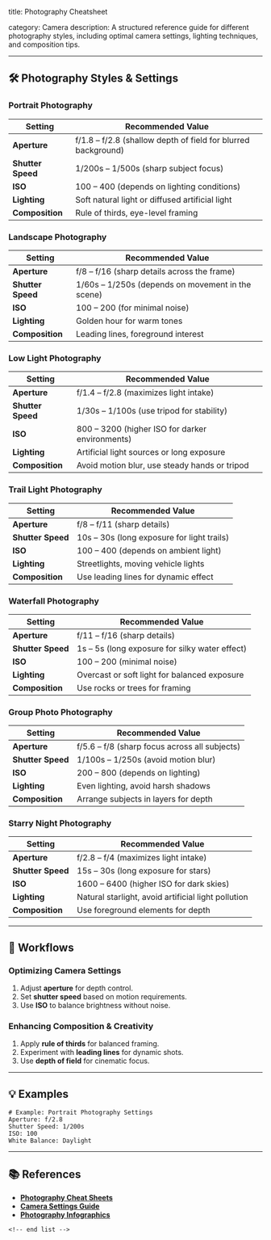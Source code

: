 title: Photography Cheatsheet

category: Camera
description: A structured reference guide for different photography styles, including optimal camera settings, lighting techniques, and composition tips.

---

## 🛠️ Photography Styles & Settings

### **Portrait Photography**

| Setting                 | Recommended Value                                              |
| ----------------------- | -------------------------------------------------------------- |
| **Aperture**      | f/1.8 – f/2.8 (shallow depth of field for blurred background) |
| **Shutter Speed** | 1/200s – 1/500s (sharp subject focus)                         |
| **ISO**           | 100 – 400 (depends on lighting conditions)                    |
| **Lighting**      | Soft natural light or diffused artificial light                |
| **Composition**   | Rule of thirds, eye-level framing                              |

### **Landscape Photography**

| Setting                 | Recommended Value                                  |
| ----------------------- | -------------------------------------------------- |
| **Aperture**      | f/8 – f/16 (sharp details across the frame)       |
| **Shutter Speed** | 1/60s – 1/250s (depends on movement in the scene) |
| **ISO**           | 100 – 200 (for minimal noise)                     |
| **Lighting**      | Golden hour for warm tones                         |
| **Composition**   | Leading lines, foreground interest                 |

### **Low Light Photography**

| Setting                 | Recommended Value                                |
| ----------------------- | ------------------------------------------------ |
| **Aperture**      | f/1.4 – f/2.8 (maximizes light intake)          |
| **Shutter Speed** | 1/30s – 1/100s (use tripod for stability)       |
| **ISO**           | 800 – 3200 (higher ISO for darker environments) |
| **Lighting**      | Artificial light sources or long exposure        |
| **Composition**   | Avoid motion blur, use steady hands or tripod    |

### **Trail Light Photography**

| Setting                 | Recommended Value                           |
| ----------------------- | ------------------------------------------- |
| **Aperture**      | f/8 – f/11 (sharp details)                 |
| **Shutter Speed** | 10s – 30s (long exposure for light trails) |
| **ISO**           | 100 – 400 (depends on ambient light)       |
| **Lighting**      | Streetlights, moving vehicle lights         |
| **Composition**   | Use leading lines for dynamic effect        |

### **Waterfall Photography**

| Setting                 | Recommended Value                               |
| ----------------------- | ----------------------------------------------- |
| **Aperture**      | f/11 – f/16 (sharp details)                    |
| **Shutter Speed** | 1s – 5s (long exposure for silky water effect) |
| **ISO**           | 100 – 200 (minimal noise)                      |
| **Lighting**      | Overcast or soft light for balanced exposure    |
| **Composition**   | Use rocks or trees for framing                  |

### **Group Photo Photography**

| Setting                 | Recommended Value                              |
| ----------------------- | ---------------------------------------------- |
| **Aperture**      | f/5.6 – f/8 (sharp focus across all subjects) |
| **Shutter Speed** | 1/100s – 1/250s (avoid motion blur)           |
| **ISO**           | 200 – 800 (depends on lighting)               |
| **Lighting**      | Even lighting, avoid harsh shadows             |
| **Composition**   | Arrange subjects in layers for depth           |

### **Starry Night Photography**

| Setting                 | Recommended Value                                   |
| ----------------------- | --------------------------------------------------- |
| **Aperture**      | f/2.8 – f/4 (maximizes light intake)               |
| **Shutter Speed** | 15s – 30s (long exposure for stars)                |
| **ISO**           | 1600 – 6400 (higher ISO for dark skies)            |
| **Lighting**      | Natural starlight, avoid artificial light pollution |
| **Composition**   | Use foreground elements for depth                   |

---

## 🔄 Workflows

### **Optimizing Camera Settings**

1. Adjust **aperture** for depth control.
2. Set **shutter speed** based on motion requirements.
3. Use **ISO** to balance brightness without noise.

### **Enhancing Composition & Creativity**

1. Apply **rule of thirds** for balanced framing.
2. Experiment with **leading lines** for dynamic shots.
3. Use **depth of field** for cinematic focus.

---

## 💡 Examples

```plaintext
# Example: Portrait Photography Settings
Aperture: f/2.8  
Shutter Speed: 1/200s  
ISO: 100  
White Balance: Daylight  
```

---

## 📚 References

- **[Photography Cheat Sheets](https://fixthephoto.com/photography-cheat-sheets.html)**
- **[Camera Settings Guide](https://www.digitalcameraworld.com/tutorials/photography-cheat-sheets)**
- **[Photography Infographics](https://digital-photography-school.com/15-best-cheat-sheets-printables-infographics-photographers/)**

```
<!-- end list -->
```

